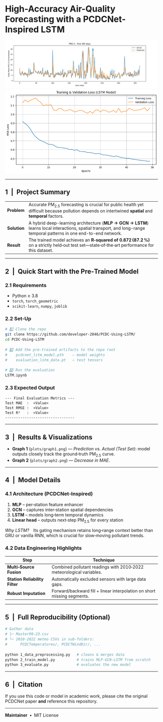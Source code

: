 # High-Accuracy Air-Quality Forecasting with a **PCDCNet-Inspired LSTM**

![Predicted VS Actual](plots/image.png)
![Decrease in MAE](plots/graph2.png)

---

## 1 | Project Summary
| | |
|---|---|
| **Problem** | Accurate PM<sub>2.5</sub> forecasting is crucial for public health yet difficult because pollution depends on intertwined **spatial** and **temporal** factors. |
| **Solution** | A hybrid deep-learning architecture (**MLP → GCN → LSTM**) learns local interactions, spatial transport, and long-range temporal patterns in one end-to-end network. |
| **Result** | The trained model achieves an **R‑squared of 0.872 (87.2 %)** on a strictly held‑out test set—state‑of‑the‑art performance for this dataset. |

---

## 2 | Quick Start with the Pre‑Trained Model

### 2.1 Requirements
- Python ≥ 3.8  
- `torch`, `torch_geometric`  
- `scikit-learn`, `numpy`, `joblib`

### 2.2 Set‑Up
```bash
# 1️⃣ Clone the repo
git clone https://github.com/developer-2046/PCDC-Using-LSTM/
cd PCDC-Using-LSTM

# 2️⃣ Add the pre-trained artifacts to the repo root
#    pcdcnet_lstm_model.pth    – model weights
#    evaluation_lstm_data.pt   – test tensors

# 3️⃣ Run the evaluation
LSTM.ipynb
```

### 2.3 Expected Output
```
--- Final Evaluation Metrics ---
Test MAE  :  <Value>
Test RMSE :  <Value>
Test R²   :  <Value>
--------------------------------
```

---

## 3 | Results & Visualizations
* **Graph 1** (`plots/graph1.png`) — *Prediction vs. Actual (Test Set)*: model outputs closely track the ground‑truth PM<sub>2.5</sub> curve.  
* **Graph 2** (`plots/graph2.png`) — *Decrease in MAE*.

---

## 4 | Model Details

### 4.1 Architecture (PCDCNet‑Inspired)
1. **MLP** – per‑station feature enhancer  
2. **GCN** – captures inter‑station spatial dependencies  
3. **LSTM** – models long‑term temporal dynamics  
4. **Linear head** – outputs next‑step PM<sub>2.5</sub> for every station  

*Why LSTM?* Its gating mechanism retains long‑range context better than GRU or vanilla RNN, which is crucial for slow‑moving pollutant trends.

### 4.2 Data Engineering Highlights
| Step | Technique |
|------|-----------|
| **Multi‑Source Fusion** | Combined pollutant readings with 2010‑2022 meteorological variables. |
| **Station Reliability Filter** | Automatically excluded sensors with large data gaps. |
| **Robust Imputation** | Forward/backward fill + linear interpolation on short missing segments. |

---

## 5 | Full Reproducibility (Optional)

```bash
# Gather data
# ├─ Master99-23.csv
# └─ 2010‑2022 meteo CSVs in sub‑folders:
#      PCDCTemperatures/, PCDCTWindDir/, ...

python 1_data_preprocessing.py   # cleans & merges data
python 2_train_model.py          # trains MLP‑GCN‑LSTM from scratch
python 3_evaluate.py             # evaluates the new model
```

---

## 6 | Citation
If you use this code or model in academic work, please cite the original PCDCNet paper **and** reference this repository.

---

**Maintainer** • MIT License
